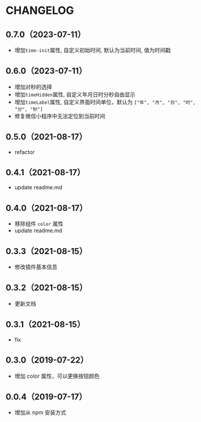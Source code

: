 # CHANGELOG

## 0.7.0（2023-07-11）

- 增加`time-init`属性, 自定义初始时间, 默认为当前时间, 值为时间戳

## 0.6.0（2023-07-11）

- 增加对秒的选择
- 增加`timeHidden`属性, 自定义年月日时分秒自由显示
- 增加`timeLabel`属性, 自定义界面时间单位，默认为 `["年", "月", "日", "时", "分", "秒"]`
- 修复微信小程序中无法定位到当前时间

## 0.5.0（2021-08-17）

- refactor

## 0.4.1（2021-08-17）

- update readme.md

## 0.4.0（2021-08-17）

- 移除组件 `color` 属性
- update readme.md

## 0.3.3（2021-08-15）

- 修改插件基本信息

## 0.3.2（2021-08-15）

- 更新文档

## 0.3.1（2021-08-15）

- fix

## 0.3.0（2019-07-22）

- 增加 color 属性，可以更换按钮颜色

## 0.0.4（2019-07-17）

- 增加从 npm 安装方式

